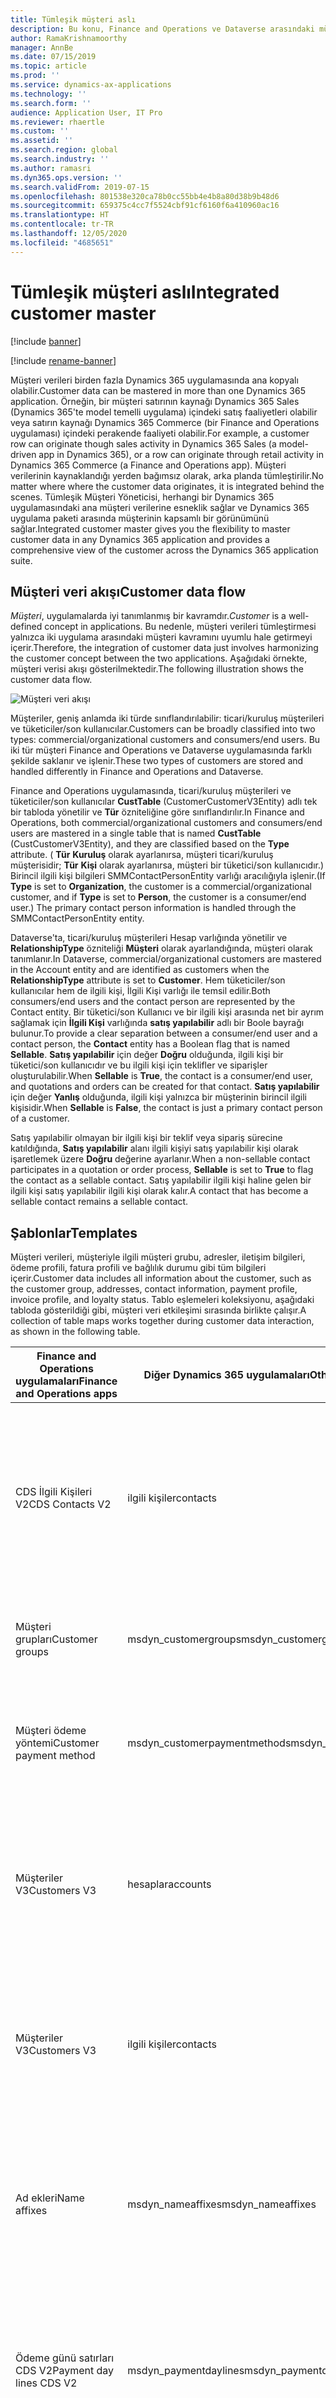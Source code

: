 ```yaml
---
title: Tümleşik müşteri aslı
description: Bu konu, Finance and Operations ve Dataverse arasındaki müşteri verileri tümleştirmesini açıklar.
author: RamaKrishnamoorthy
manager: AnnBe
ms.date: 07/15/2019
ms.topic: article
ms.prod: ''
ms.service: dynamics-ax-applications
ms.technology: ''
ms.search.form: ''
audience: Application User, IT Pro
ms.reviewer: rhaertle
ms.custom: ''
ms.assetid: ''
ms.search.region: global
ms.search.industry: ''
ms.author: ramasri
ms.dyn365.ops.version: ''
ms.search.validFrom: 2019-07-15
ms.openlocfilehash: 801538e320ca78b0cc55bb4e4b8a80d38b9b48d6
ms.sourcegitcommit: 659375c4cc7f5524cbf91cf6160f6a410960ac16
ms.translationtype: HT
ms.contentlocale: tr-TR
ms.lasthandoff: 12/05/2020
ms.locfileid: "4685651"
---
```

# <a name="integrated-customer-master"></a><span data-ttu-id="35ad3-103">Tümleşik müşteri aslı</span><span class="sxs-lookup"><span data-stu-id="35ad3-103">Integrated customer master</span></span>

[!include [banner](../../includes/banner.md)]

[!include [rename-banner](~/includes/cc-data-platform-banner.md)]


<span data-ttu-id="35ad3-104">Müşteri verileri birden fazla Dynamics 365 uygulamasında ana kopyalı olabilir.</span><span class="sxs-lookup"><span data-stu-id="35ad3-104">Customer data can be mastered in more than one Dynamics 365 application.</span></span> <span data-ttu-id="35ad3-105">Örneğin, bir müşteri satırının kaynağı Dynamics 365 Sales (Dynamics 365'te model temelli uygulama) içindeki satış faaliyetleri olabilir veya satırın kaynağı Dynamics 365 Commerce (bir Finance and Operations uygulaması) içindeki perakende faaliyeti olabilir.</span><span class="sxs-lookup"><span data-stu-id="35ad3-105">For example, a customer row can originate though sales activity in Dynamics 365 Sales (a model-driven app in Dynamics 365), or a row can originate through retail activity in Dynamics 365 Commerce (a Finance and Operations app).</span></span> <span data-ttu-id="35ad3-106">Müşteri verilerinin kaynaklandığı yerden bağımsız olarak, arka planda tümleştirilir.</span><span class="sxs-lookup"><span data-stu-id="35ad3-106">No matter where where the customer data originates, it is integrated behind the scenes.</span></span> <span data-ttu-id="35ad3-107">Tümleşik Müşteri Yöneticisi, herhangi bir Dynamics 365 uygulamasındaki ana müşteri verilerine esneklik sağlar ve Dynamics 365 uygulama paketi arasında müşterinin kapsamlı bir görünümünü sağlar.</span><span class="sxs-lookup"><span data-stu-id="35ad3-107">Integrated customer master gives you the flexibility to master customer data in any Dynamics 365 application and provides a comprehensive view of the customer across the Dynamics 365 application suite.</span></span>

## <a name="customer-data-flow"></a><span data-ttu-id="35ad3-108">Müşteri veri akışı</span><span class="sxs-lookup"><span data-stu-id="35ad3-108">Customer data flow</span></span>

<span data-ttu-id="35ad3-109">*Müşteri*, uygulamalarda iyi tanımlanmış bir kavramdır.</span><span class="sxs-lookup"><span data-stu-id="35ad3-109">*Customer* is a well-defined concept in applications.</span></span> <span data-ttu-id="35ad3-110">Bu nedenle, müşteri verileri tümleştirmesi yalnızca iki uygulama arasındaki müşteri kavramını uyumlu hale getirmeyi içerir.</span><span class="sxs-lookup"><span data-stu-id="35ad3-110">Therefore, the integration of customer data just involves harmonizing the customer concept between the two applications.</span></span> <span data-ttu-id="35ad3-111">Aşağıdaki örnekte, müşteri verisi akışı gösterilmektedir.</span><span class="sxs-lookup"><span data-stu-id="35ad3-111">The following illustration shows the customer data flow.</span></span>

![Müşteri veri akışı](media/dual-write-customer-data-flow.png)

<span data-ttu-id="35ad3-113">Müşteriler, geniş anlamda iki türde sınıflandırılabilir: ticari/kuruluş müşterileri ve tüketiciler/son kullanıcılar.</span><span class="sxs-lookup"><span data-stu-id="35ad3-113">Customers can be broadly classified into two types: commercial/organizational customers and consumers/end users.</span></span> <span data-ttu-id="35ad3-114">Bu iki tür müşteri Finance and Operations ve Dataverse uygulamasında farklı şekilde saklanır ve işlenir.</span><span class="sxs-lookup"><span data-stu-id="35ad3-114">These two types of customers are stored and handled differently in Finance and Operations and Dataverse.</span></span>

<span data-ttu-id="35ad3-115">Finance and Operations uygulamasında, ticari/kuruluş müşterileri ve tüketiciler/son kullanıcılar **CustTable** (CustomerCustomerV3Entity) adlı tek bir tabloda yönetilir ve **Tür** özniteliğine göre sınıflandırılır.</span><span class="sxs-lookup"><span data-stu-id="35ad3-115">In Finance and Operations, both commercial/organizational customers and consumers/end users are mastered in a single table that is named **CustTable** (CustCustomerV3Entity), and they are classified based on the **Type** attribute.</span></span> <span data-ttu-id="35ad3-116">( **Tür** **Kuruluş** olarak ayarlanırsa, müşteri ticari/kuruluş müşterisidir; **Tür** **Kişi** olarak ayarlanırsa, müşteri bir tüketici/son kullanıcıdır.) Birincil ilgili kişi bilgileri SMMContactPersonEntity varlığı aracılığıyla işlenir.</span><span class="sxs-lookup"><span data-stu-id="35ad3-116">(If **Type** is set to **Organization**, the customer is a commercial/organizational customer, and if **Type** is set to **Person**, the customer is a consumer/end user.) The primary contact person information is handled through the SMMContactPersonEntity entity.</span></span>

<span data-ttu-id="35ad3-117">Dataverse'ta, ticari/kuruluş müşterileri Hesap varlığında yönetilir ve **RelationshipType** özniteliği **Müşteri** olarak ayarlandığında, müşteri olarak tanımlanır.</span><span class="sxs-lookup"><span data-stu-id="35ad3-117">In Dataverse, commercial/organizational customers are mastered in the Account entity and are identified as customers when the **RelationshipType** attribute is set to **Customer**.</span></span> <span data-ttu-id="35ad3-118">Hem tüketiciler/son kullanıcılar hem de ilgili kişi, İlgili Kişi varlığı ile temsil edilir.</span><span class="sxs-lookup"><span data-stu-id="35ad3-118">Both consumers/end users and the contact person are represented by the Contact entity.</span></span> <span data-ttu-id="35ad3-119">Bir tüketici/son Kullanıcı ve bir ilgili kişi arasında net bir ayrım sağlamak için **İlgili Kişi** varlığında **satış yapılabilir** adlı bir Boole bayrağı bulunur.</span><span class="sxs-lookup"><span data-stu-id="35ad3-119">To provide a clear separation between a consumer/end user and a contact person, the **Contact** entity has a Boolean flag that is named **Sellable**.</span></span> <span data-ttu-id="35ad3-120">**Satış yapılabilir** için değer **Doğru** olduğunda, ilgili kişi bir tüketici/son kullanıcıdır ve bu ilgili kişi için teklifler ve siparişler oluşturulabilir.</span><span class="sxs-lookup"><span data-stu-id="35ad3-120">When **Sellable** is **True**, the contact is a consumer/end user, and quotations and orders can be created for that contact.</span></span> <span data-ttu-id="35ad3-121">**Satış yapılabilir** için değer **Yanlış** olduğunda, ilgili kişi yalnızca bir müşterinin birincil ilgili kişisidir.</span><span class="sxs-lookup"><span data-stu-id="35ad3-121">When **Sellable** is **False**, the contact is just a primary contact person of a customer.</span></span>

<span data-ttu-id="35ad3-122">Satış yapılabilir olmayan bir ilgili kişi bir teklif veya sipariş sürecine katıldığında,  **Satış yapılabilir** alanı ilgili kişiyi satış yapılabilir kişi olarak işaretlemek üzere **Doğru** değerine ayarlanır.</span><span class="sxs-lookup"><span data-stu-id="35ad3-122">When a non-sellable contact participates in a quotation or order process, **Sellable** is set to **True** to flag the contact as a sellable contact.</span></span> <span data-ttu-id="35ad3-123">Satış yapılabilir ilgili kişi haline gelen bir ilgili kişi satış yapılabilir ilgili kişi olarak kalır.</span><span class="sxs-lookup"><span data-stu-id="35ad3-123">A contact that has become a sellable contact remains a sellable contact.</span></span>

## <a name="templates"></a><span data-ttu-id="35ad3-124">Şablonlar</span><span class="sxs-lookup"><span data-stu-id="35ad3-124">Templates</span></span>

<span data-ttu-id="35ad3-125">Müşteri verileri, müşteriyle ilgili müşteri grubu, adresler, iletişim bilgileri, ödeme profili, fatura profili ve bağlılık durumu gibi tüm bilgileri içerir.</span><span class="sxs-lookup"><span data-stu-id="35ad3-125">Customer data includes all information about the customer, such as the customer group, addresses, contact information, payment profile, invoice profile, and loyalty status.</span></span> <span data-ttu-id="35ad3-126">Tablo eşlemeleri koleksiyonu, aşağıdaki tabloda gösterildiği gibi, müşteri veri etkileşimi sırasında birlikte çalışır.</span><span class="sxs-lookup"><span data-stu-id="35ad3-126">A collection of table maps works together during customer data interaction, as shown in the following table.</span></span>

<span data-ttu-id="35ad3-127">Finance and Operations uygulamaları</span><span class="sxs-lookup"><span data-stu-id="35ad3-127">Finance and Operations apps</span></span> | <span data-ttu-id="35ad3-128">Diğer Dynamics 365 uygulamaları</span><span class="sxs-lookup"><span data-stu-id="35ad3-128">Other Dynamics 365 apps</span></span>         | <span data-ttu-id="35ad3-129">Tanım</span><span class="sxs-lookup"><span data-stu-id="35ad3-129">Description</span></span>
----------------------------|---------------------------------|------------
<span data-ttu-id="35ad3-130">CDS İlgili Kişileri V2</span><span class="sxs-lookup"><span data-stu-id="35ad3-130">CDS Contacts V2</span></span>             | <span data-ttu-id="35ad3-131">ilgili kişiler</span><span class="sxs-lookup"><span data-stu-id="35ad3-131">contacts</span></span>                        | <span data-ttu-id="35ad3-132">Bu şablon, müşterilerin ve satıcıların tüm birincil, ikincil ve üçüncül ilgili kişi bilgilerini eşitler.</span><span class="sxs-lookup"><span data-stu-id="35ad3-132">This template synchronizes all primary, secondary, and tertiary contact information, for both customers and vendors.</span></span>
<span data-ttu-id="35ad3-133">Müşteri grupları</span><span class="sxs-lookup"><span data-stu-id="35ad3-133">Customer groups</span></span>             | <span data-ttu-id="35ad3-134">msdyn_customergroups</span><span class="sxs-lookup"><span data-stu-id="35ad3-134">msdyn_customergroups</span></span>            | <span data-ttu-id="35ad3-135">Bu şablon müşteri grubu bilgilerini eşitler.</span><span class="sxs-lookup"><span data-stu-id="35ad3-135">This template synchronizes customer group information.</span></span>
<span data-ttu-id="35ad3-136">Müşteri ödeme yöntemi</span><span class="sxs-lookup"><span data-stu-id="35ad3-136">Customer payment method</span></span>     | <span data-ttu-id="35ad3-137">msdyn_customerpaymentmethods</span><span class="sxs-lookup"><span data-stu-id="35ad3-137">msdyn_customerpaymentmethods</span></span>    | <span data-ttu-id="35ad3-138">Bu şablon, müşteri ödeme yöntemi bilgilerini eşitler.</span><span class="sxs-lookup"><span data-stu-id="35ad3-138">This template synchronizes customer payment method information.</span></span>
<span data-ttu-id="35ad3-139">Müşteriler V3</span><span class="sxs-lookup"><span data-stu-id="35ad3-139">Customers V3</span></span>                | <span data-ttu-id="35ad3-140">hesaplar</span><span class="sxs-lookup"><span data-stu-id="35ad3-140">accounts</span></span>                        | <span data-ttu-id="35ad3-141">Bu şablon, ticari ve kurumsal müşterilere ilişkin müşteri ana bilgilerini eşitler.</span><span class="sxs-lookup"><span data-stu-id="35ad3-141">This template synchronizes customer master information for commercial and organizational customers.</span></span>
<span data-ttu-id="35ad3-142">Müşteriler V3</span><span class="sxs-lookup"><span data-stu-id="35ad3-142">Customers V3</span></span>                | <span data-ttu-id="35ad3-143">ilgili kişiler</span><span class="sxs-lookup"><span data-stu-id="35ad3-143">contacts</span></span>                        | <span data-ttu-id="35ad3-144">Bu şablon tüketicilere ve son kullanıcılara ilişkin müşteri ana verilerini eşitler.</span><span class="sxs-lookup"><span data-stu-id="35ad3-144">This template synchronizes customer master data for consumers and end users.</span></span>
<span data-ttu-id="35ad3-145">Ad ekleri</span><span class="sxs-lookup"><span data-stu-id="35ad3-145">Name affixes</span></span>                | <span data-ttu-id="35ad3-146">msdyn_nameaffixes</span><span class="sxs-lookup"><span data-stu-id="35ad3-146">msdyn_nameaffixes</span></span>               | <span data-ttu-id="35ad3-147">Bu şablon, müşterilerin ve satıcıların ad ekleri referans verilerini eşitler.</span><span class="sxs-lookup"><span data-stu-id="35ad3-147">This template synchronizes name affixes reference data, for both customers and vendors.</span></span>
<span data-ttu-id="35ad3-148">Ödeme günü satırları CDS V2</span><span class="sxs-lookup"><span data-stu-id="35ad3-148">Payment day lines CDS V2</span></span>    | <span data-ttu-id="35ad3-149">msdyn_paymentdaylines</span><span class="sxs-lookup"><span data-stu-id="35ad3-149">msdyn_paymentdaylines</span></span>           | <span data-ttu-id="35ad3-150">Bu şablon, müşterilerin ve satıcıların ödeme günü satırları referans verilerini eşitler.</span><span class="sxs-lookup"><span data-stu-id="35ad3-150">This template synchronizes payment day lines reference data, for both customers and vendors.</span></span>
<span data-ttu-id="35ad3-151">Ödeme günleri CDS</span><span class="sxs-lookup"><span data-stu-id="35ad3-151">Payment days CDS</span></span>            | <span data-ttu-id="35ad3-152">msdyn_paymentdays</span><span class="sxs-lookup"><span data-stu-id="35ad3-152">msdyn_paymentdays</span></span>               | <span data-ttu-id="35ad3-153">Bu şablon, müşterilerin ve satıcıların ödeme günleri referans verilerini eşitler.</span><span class="sxs-lookup"><span data-stu-id="35ad3-153">This template synchronizes payment days reference data, for both customers and vendors.</span></span>
<span data-ttu-id="35ad3-154">Ödeme planı satırları</span><span class="sxs-lookup"><span data-stu-id="35ad3-154">Payment schedule lines</span></span>      | <span data-ttu-id="35ad3-155">msdyn_paymentschedulelines</span><span class="sxs-lookup"><span data-stu-id="35ad3-155">msdyn_paymentschedulelines</span></span>      | <span data-ttu-id="35ad3-156">Müşterilerin ve satıcıların ödeme planı satırları referans verilerini eşitler.</span><span class="sxs-lookup"><span data-stu-id="35ad3-156">Syncs payment schedule lines reference data, for both customers and vendors.</span></span>
<span data-ttu-id="35ad3-157">Ödeme planı</span><span class="sxs-lookup"><span data-stu-id="35ad3-157">Payment schedule</span></span>            | <span data-ttu-id="35ad3-158">msdyn_paymentschedules</span><span class="sxs-lookup"><span data-stu-id="35ad3-158">msdyn_paymentschedules</span></span>          | <span data-ttu-id="35ad3-159">Bu şablon, müşterilerin ve satıcıların ödeme planı referans verilerini eşitler.</span><span class="sxs-lookup"><span data-stu-id="35ad3-159">This template synchronizes payment schedule reference data, for both customers and vendors.</span></span>
<span data-ttu-id="35ad3-160">Ödeme koşulları</span><span class="sxs-lookup"><span data-stu-id="35ad3-160">Terms of payment</span></span>            | <span data-ttu-id="35ad3-161">msdyn_paymentterms</span><span class="sxs-lookup"><span data-stu-id="35ad3-161">msdyn_paymentterms</span></span>              | <span data-ttu-id="35ad3-162">Bu şablon, müşterilerin ve satıcıların ödeme koşulları (ödeme koşulları) referans verilerini eşitler.</span><span class="sxs-lookup"><span data-stu-id="35ad3-162">This template synchronizes payment terms (terms of payment) reference data, for both customers and vendors.</span></span>

[!include [banner](../../includes/dual-write-symbols.md)]

[!include [mapping contacts contacts](includes/CDSContactsV2-contacts.md)]

[!include [mapping customer group](includes/CustCustomerGroup-msdyn-customergroups.md)]

[!include [mapping customer payment method](includes/CustomerPaymentMethod-msdyn-customerpaymentmethods.md)]

[!include [mapping customer accounts](includes/CustomersV3-accounts.md)]

[!include [mapping customer contacts](includes/CustomersV3-contacts.md)]

[!include [mapping name affixes](includes/NameAffixes-msdyn-nameaffixes.md)]

[!include [mapping payment day lines](includes/PaymentDayLinesCdsV2-msdyn-paymentdaylines.md)]

[!include [mapping payment days](includes/PaymentDaysCds-msdyn-paymentdays.md)]

[!include [mapping payment schedule lines](includes/PaymentScheduleLines-msdyn-paymentschedulelines.md)]

[!include [mapping payment schedules](includes/PaymentSchedules-msdyn-paymentschedules.md)]

[!include [mapping terms of payment](includes/TermsofPayment-msdyn-paymentterms.md)]
